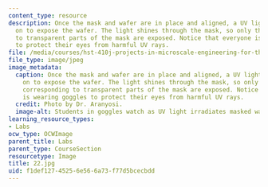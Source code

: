 ```yaml
---
content_type: resource
description: Once the mask and wafer are in place and aligned, a UV light is turned
  on to expose the wafer. The light shines through the mask, so only the regions corresponding
  to transparent parts of the mask are exposed. Notice that everyone is wearing goggles
  to protect their eyes from harmful UV rays.
file: /media/courses/hst-410j-projects-in-microscale-engineering-for-the-life-sciences-spring-2007/f1def12745256e566a73f77d5bcecbdd_22.jpg
file_type: image/jpeg
image_metadata:
  caption: Once the mask and wafer are in place and aligned, a UV light is turned
    on to expose the wafer. The light shines through the mask, so only the regions
    corresponding to transparent parts of the mask are exposed. Notice that everyone
    is wearing goggles to protect their eyes from harmful UV rays.
  credit: Photo by Dr. Aranyosi.
  image-alt: Students in goggles watch as UV light irradiates masked wafer.
learning_resource_types:
- Labs
ocw_type: OCWImage
parent_title: Labs
parent_type: CourseSection
resourcetype: Image
title: 22.jpg
uid: f1def127-4525-6e56-6a73-f77d5bcecbdd
---
```

